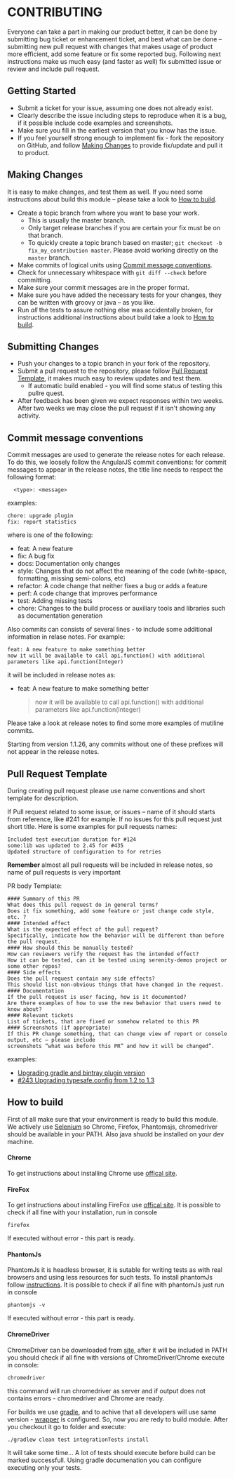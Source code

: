 # CONTRIBUTING 

Everyone can take a part in making our product better, it can be done by submitting bug ticket or enhancement ticket, and best what can be done – submitting new pull request with changes that makes usage of product more efficient, add some feature or fix some reported bug.  Following next instructions make us much easy (and faster as well) fix submitted issue or review and include pull request. 
## Getting Started
* Submit a ticket for your issue, assuming one does not already exist.
* Clearly describe the issue including steps to reproduce when it is a bug, if it possible include code examples and screenshots.
* Make sure you fill in the earliest version that you know has the issue.
* If you feel yourself strong enough to implement fix - fork the repository on GitHub, and follow [Making Changes](#making_changes) to provide fix/update and pull it to product.

## <a name="making_changes"></a> Making Changes

It is easy to make changes, and test them as well. If you need some instructions about build this module – please take a look to [How to build](#how_to_build). 
* Create a topic branch from where you want to base your work.
  * This is usually the master branch.
  * Only target release branches if you are certain your fix must be on that
    branch.
  * To quickly create a topic branch based on master; `git checkout -b
    fix_my_contribution master`. Please avoid working directly on the
    `master` branch. 
* Make commits of logical units using [Commit message conventions](#commit_message_conventions).
* Check for unnecessary whitespace with `git diff --check` before committing.
* Make sure your commit messages are in the proper format.
* Make sure you have added the necessary tests for your changes, they can be written with groovy or java – as you like.
* Run _all_ the tests to assure nothing else was accidentally broken, for instructions additional instructions about build take a look to [How to build](#how_to_build).

## <a name="submitting_changes"></a> Submitting Changes
* Push your changes to a topic branch in your fork of the repository.
* Submit a pull request to the repository, please follow [Pull Request Template](#pull_request_template), it makes much easy to review updates and test them.
  * If automatic build enabled - you will find some status of testing this pullre quest. 
* After feedback has been given we expect responses within two weeks. After two  weeks we may close the pull request if it isn't showing any activity.

## <a name="commit_message_conventions"></a> Commit message conventions
Commit messages are used to generate the release notes for each release. To do this, we loosely follow the AngularJS commit conventions: for commit messages to appear in the release notes, the title line needs to respect the following format:
```
  <type>: <message>
```
examples:
```
chore: upgrade plugin
fix: report statistics
```
where <type> is one of the following:
  - feat: A new feature
  - fix: A bug fix
  - docs: Documentation only changes
  - style: Changes that do not affect the meaning of the code (white-space, formatting, missing semi-colons, etc)
  - refactor: A code change that neither fixes a bug or adds a feature
  - perf: A code change that improves performance
  - test: Adding missing tests
  - chore: Changes to the build process or auxiliary tools and libraries such as documentation generation
  
Also commits can consists of several lines - to include some additional information in relase notes. For example:
```  
feat: A new feature to make something better
now it will be available to call api.function() with additional parameters like api.function(Integer)
```
it will be included in release notes as:

 - feat: A new feature to make something better
     
     > now it will be available to call api.function() with additional parameters like api.function(Integer)

Please take a look at release notes to find some more examples of mutiline commits. 
  
Starting from version 1.1.26, any commits without one of these prefixes will not appear in the release notes.

## <a name="pull_request_template"></a> Pull Request Template
During creating pull request please use name conventions and short template for description. 

If Pull request related to some issue, or issues – name of it should starts from reference, like #241 for example. If no issues for this pull request just short title. Here is some examples for pull requests names:
```
Included test execution duration for #124
some:lib was updated to 2.45 for #435
Updated structure of configuration to for retries
```
**Remember**
almost all pull requests will be included in release notes, so name of pull requests is very important

PR body Template:

```
#### Summary of this PR
What does this pull request do in general terms? 
Does it fix something, add some feature or just change code style, etc. ? 
#### Intended effect
What is the expected effect of the pull request? 
Specifically, indicate how the behavior will be different than before the pull request.
#### How should this be manually tested?
How can reviewers verify the request has the intended effect?  
How it can be tested, can it be tested using serenity-demos project or some other repos? 
#### Side effects
Does the pull request contain any side effects? 
This should list non-obvious things that have changed in the request.
#### Documentation
If the pull request is user facing, how is it documented?
Are there examples of how to use the new behavior that users need to know about?
#### Relevant tickets
List of tickets, that are fixed or somehow related to this PR
#### Screenshots (if appropriate)
If this PR change something, that can change view of report or console output, etc – please include 
screenshots “what was before this PR” and how it will be changed”. 

```
examples:
* [Upgrading gradle and bintray plugin version](serenity-bdd/serenity-jbehave/pull/25) 
* [#243 Upgrading typesafe.config from 1.2 to 1.3](serenity-bdd/serenity-core/pull/248)

## <a name="how_to_build"></a> How to build
First of all make sure that your environment is ready to build this module. We actively use [Selenium](http://www.seleniumhq.org/) so Chrome, Firefox, Phantomsjs, chromedriver should be available in your PATH. Also java shuold be installed on your dev machine. 

#### Chrome 
To get instructions about installing Chrome use [offical site](https://www.google.com/chrome/). 
#### FireFox
To get instructions about installing FireFox use [offical site](https://www.mozilla.org/en-US/firefox/new/). 
It is possible to check if all fine with your installation, run in console
```
firefox
```
If executed without error - this part is ready. 

#### PhantomJs 
PhantomJs it is headless browser, it is sutable for writing tests as with real browsers and using less resources for such tests. 
To install phantomJs follow [instructions](http://phantomjs.org/download.html). 
It is possible to check if all fine with phantomJs just run in console
```
phantomjs -v
```
If executed without error - this part is ready. 

#### ChromeDriver

ChromeDriver can be downloaded from [site](https://sites.google.com/a/chromium.org/chromedriver/downloads), after it will be included in PATH you should check if all fine with versions of ChromeDriver/Chrome execute in console:
```
chromedriver
```
this command will run chromedriver as server and if output does not contains errors - chromedriver and Chrome are ready. 

For builds we use [gradle](http://gradle.org), and to achive that all developers will use same version - [wrapper](https://docs.gradle.org/current/userguide/gradle_wrapper.html) is configured.
So, now you are redy to build module. After you checkout it go to folder and execute:
```
./gradlew clean test integrationTests install
```
It will take some time... A lot of tests should execute before build can be marked successfull. Using gradle documenation you can configure executing only your tests.